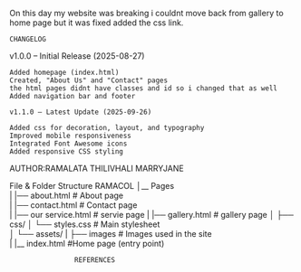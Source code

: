 On this day my website was breaking i couldnt move back from gallery to home page but it was fixed
added the css link.

    CHANGELOG
v1.0.0 – Initial Release (2025-08-27)

    Added homepage (index.html)
    Created, "About Us" and "Contact" pages
    the html pages didnt have classes and id so i changed that as well
    Added navigation bar and footer

    v1.1.0 – Latest Update (2025-09-26)

    Added css for decoration, layout, and typography
    Improved mobile responsiveness
    Integrated Font Awesome icons
    Added responsive CSS styling

AUTHOR:RAMALATA THILIVHALI MARRYJANE

File & Folder Structure
    RAMACOL
    │__ Pages  
    |    |── about.html          # About page  
    |    |── contact.html        # Contact page  
    |    |── our service.html    # servie page
    |    |── gallery.html        # gallery page
    │
    ├── css/
    │   └── styles.css           # Main stylesheet   
    │
    └── assets/
    |     ├── images             # Images used in the site  
    |
    |__ index.html               #Home page (entry point)




                    REFERENCES 
